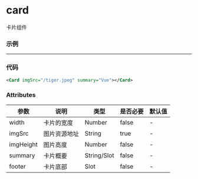 # card
卡片组件

### 示例
---
<Card imgSrc="/tiger.jpeg" summary="Vue"></Card>


### 代码
````xml
<Card imgSrc="/tiger.jpeg" summary="Vue"></Card>
````

### Attributes
| 参数 | 说明 | 类型 | 是否必要 | 默认值 |
| ---  | ---  | ---  |   ---   |   ---  |
| width | 卡片的宽度 | Number | false | - |
| imgSrc | 图片资源地址 | String | true | - |
| imgHeight | 图片高度 | Number | false | - |
| summary | 卡片概要 | String/Slot | false | - |
| footer | 卡片底部 | Slot | false | - |


